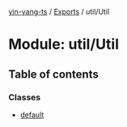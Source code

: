 [yin-yang-ts](../README.md) / [Exports](../modules.md) / util/Util

# Module: util/Util

## Table of contents

### Classes

- [default](../classes/util_util.default.md)
